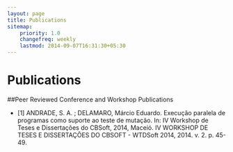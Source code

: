 ```yaml
---
layout: page
title: Publications
sitemap:
    priority: 1.0
    changefreq: weekly
    lastmod: 2014-09-07T16:31:30+05:30
---
```

# Publications

##Peer Reviewed Conference and Workshop Publications

* [1] ANDRADE, S. A. ; DELAMARO, Márcio Eduardo. Execução paralela de programas como suporte ao teste de mutação. In: IV Workshop de Teses e Dissertações do CBSoft, 2014, Maceió. IV WORKSHOP DE TESES E DISSERTAÇÕES DO CBSOFT - WTDSoft 2014, 2014. v. 2. p. 45-49.

